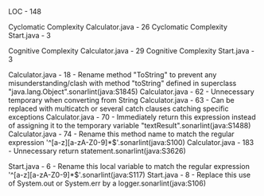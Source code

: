 LOC - 148



Cyclomatic Complexity Calculator.java - 26
Cyclomatic Complexity Start.java - 3



Cognitive Complexity Calculator.java - 29
Cognitive Complexity Start.java - 3



Calculator.java - 18 - Rename method "ToString" to prevent any misunderstanding/clash with method "toString" defined in superclass "java.lang.Object".sonarlint(java:S1845)
Calculator.java - 62 - Unnecessary temporary when converting from String
Calculator.java - 63 - Can be replaced with multicatch or several catch clauses catching specific exceptions
Calculator.java - 70 - Immediately return this expression instead of assigning it to the temporary variable "textResult".sonarlint(java:S1488)
Calculator.java - 74 - Rename this method name to match the regular expression '^[a-z][a-zA-Z0-9]*$'.sonarlint(java:S100)
Calculator.java - 183 - Unnecessary return statement.sonarlint(java:S3626)

Start.java - 6 - Rename this local variable to match the regular expression '^[a-z][a-zA-Z0-9]*$'.sonarlint(java:S117)
Start.java - 8 - Replace this use of System.out or System.err by a logger.sonarlint(java:S106)
